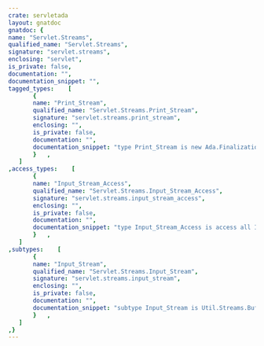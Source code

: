 ```yaml
---
crate: servletada
layout: gnatdoc
gnatdoc: {
name: "Servlet.Streams",
qualified_name: "Servlet.Streams",
signature: "servlet.streams",
enclosing: "servlet",
is_private: false,
documentation: "",
documentation_snippet: "",
tagged_types:    [
       {
       name: "Print_Stream",
       qualified_name: "Servlet.Streams.Print_Stream",
       signature: "servlet.streams.print_stream",
       enclosing: "",
       is_private: false,
       documentation: "",
       documentation_snippet: "type Print_Stream is new Ada.Finalization.Limited_Controlled\n  and Util.Streams.Output_Stream with private;",
       }   ,
   ]
,access_types:    [
       {
       name: "Input_Stream_Access",
       qualified_name: "Servlet.Streams.Input_Stream_Access",
       signature: "servlet.streams.input_stream_access",
       enclosing: "",
       is_private: false,
       documentation: "",
       documentation_snippet: "type Input_Stream_Access is access all Input_Stream'Class;",
       }   ,
   ]
,subtypes:    [
       {
       name: "Input_Stream",
       qualified_name: "Servlet.Streams.Input_Stream",
       signature: "servlet.streams.input_stream",
       enclosing: "",
       is_private: false,
       documentation: "",
       documentation_snippet: "subtype Input_Stream is Util.Streams.Buffered.Input_Buffer_Stream;",
       }   ,
   ]
,}
---
```

